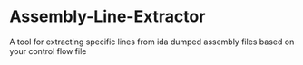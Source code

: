 # Assembly-Line-Extractor
A tool for extracting specific lines from ida dumped assembly files based on your control flow file
